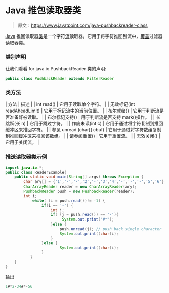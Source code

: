 # Java 推包读取器类

> 原文：<https://www.javatpoint.com/java-pushbackreader-class>

[Java](java-tutorial) 推回读取器[类](object-class)是一个字符[流](java-8-stream)读取器。它用于将字符推回到流中，[覆盖](method-overriding-in-java)过滤器读取器类。

### 类别声明

让我们看看 for java.io.PushbackReader 类的声明:

```java
public class PushbackReader extends FilterReader

```

### 类方法

| 方法 | 描述 |
| int read() | 它用于读取单个字符。 |
| 无效标记(int readAheadLimit) | 它用于标记流中的当前位置。 |
| 布尔就绪() | 它用于判断流是否准备好被读取。 |
| 布尔标记支持() | 用于判断流是否支持 mark()操作。 |
| 长跳跃(长 n) | 它用于跳过字符。 |
| 作废未读(int c) | 它用于通过将字符复制到推回缓冲区来推回字符。 |
| 参见 unread (char[] cbuf) | 它用于通过将字符数组复制到推回缓冲区来推回该数组。 |
| 请参阅重置() | 它用于重置流。 |
| 无效关闭() | 它用于关闭流。 |

### 推送读取器类示例

```java
import java.io.*;
public class ReaderExample{
	public static void main(String[] args) throws Exception {
        char ary[] = {'1','-','-','2','-','3','4','-','-','-','5','6'};
        CharArrayReader reader = new CharArrayReader(ary); 
        PushbackReader push = new PushbackReader(reader);
        int i;
            while( (i = push.read())!= -1) {
                if(i == '-') {
            	    int j;
                    if( (j = push.read()) == '-'){
                         System.out.print("#*");
                    }else {
                    	push.unread(j); // push back single character
                        System.out.print((char)i);
                    }
	            }else {
	                    System.out.print((char)i);
	            }
           }       
    }
}

```

输出

```java
1#*2-34#*-56

```